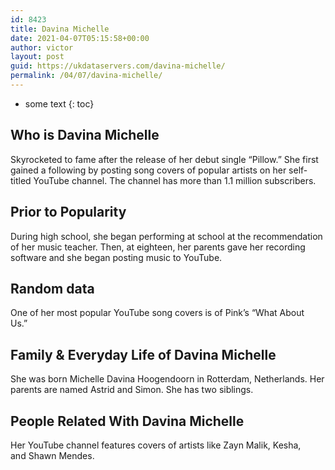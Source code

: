 ```yaml
---
id: 8423
title: Davina Michelle
date: 2021-04-07T05:15:58+00:00
author: victor
layout: post
guid: https://ukdataservers.com/davina-michelle/
permalink: /04/07/davina-michelle/
---
```


* some text
{: toc}


## Who is Davina Michelle



Skyrocketed to fame after the release of her debut single &#8220;Pillow.&#8221; She first gained a following by posting song covers of popular artists on her self-titled YouTube channel. The channel has more than 1.1 million subscribers. 

                
                
                
## Prior to Popularity



During high school, she began performing at school at the recommendation of her music teacher. Then, at eighteen, her parents gave her recording software and she began posting music to YouTube. 

                
                
                
## Random data



One of her most popular YouTube song covers is of Pink&#8217;s &#8220;What About Us.&#8221; 

                
                
                
## Family & Everyday Life of Davina Michelle



She was born Michelle Davina Hoogendoorn in Rotterdam, Netherlands. Her parents are named Astrid and Simon. She has two siblings. 

                
                
                
## People Related With Davina Michelle



Her YouTube channel features covers of artists like Zayn Malik, Kesha, and Shawn Mendes. 

                
              
            
          
          
          